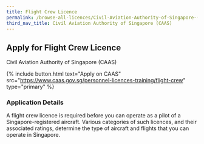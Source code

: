 ```yaml
---
title: Flight Crew Licence
permalink: /browse-all-licences/Civil-Aviation-Authority-of-Singapore-(CAAS)/Flight-Crew-Licence
third_nav_title: Civil Aviation Authority of Singapore (CAAS)
---
```


## Apply for Flight Crew Licence

Civil Aviation Authority of Singapore (CAAS)

{% include button.html text="Apply on CAAS" src="https://www.caas.gov.sg/personnel-licences-training/flight-crew" type="primary" %}

<H3>Application Details</H3>

<p>A flight crew licence is required before you can operate as a pilot of a Singapore-registered aircraft. Various categories of such licences, and their associated ratings, determine the type of aircraft and flights that you can operate in Singapore.</p>

